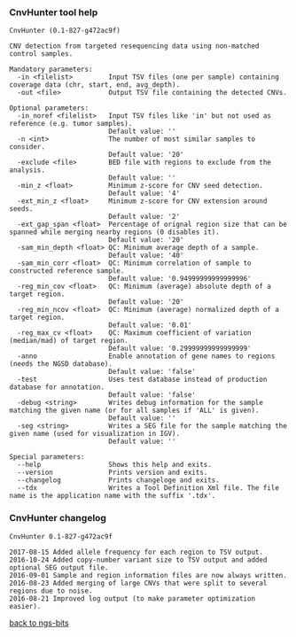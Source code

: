 ### CnvHunter tool help
	CnvHunter (0.1-827-g472ac9f)
	
	CNV detection from targeted resequencing data using non-matched control samples.
	
	Mandatory parameters:
	  -in <filelist>         Input TSV files (one per sample) containing coverage data (chr, start, end, avg_depth).
	  -out <file>            Output TSV file containing the detected CNVs.
	
	Optional parameters:
	  -in_noref <filelist>   Input TSV files like 'in' but not used as reference (e.g. tumor samples).
	                         Default value: ''
	  -n <int>               The number of most similar samples to consider.
	                         Default value: '20'
	  -exclude <file>        BED file with regions to exclude from the analysis.
	                         Default value: ''
	  -min_z <float>         Minimum z-score for CNV seed detection.
	                         Default value: '4'
	  -ext_min_z <float>     Minimum z-score for CNV extension around seeds.
	                         Default value: '2'
	  -ext_gap_span <float>  Percentage of orignal region size that can be spanned while merging nearby regions (0 disables it).
	                         Default value: '20'
	  -sam_min_depth <float> QC: Minimum average depth of a sample.
	                         Default value: '40'
	  -sam_min_corr <float>  QC: Minimum correlation of sample to constructed reference sample.
	                         Default value: '0.94999999999999996'
	  -reg_min_cov <float>   QC: Minimum (average) absolute depth of a target region.
	                         Default value: '20'
	  -reg_min_ncov <float>  QC: Minimum (average) normalized depth of a target region.
	                         Default value: '0.01'
	  -reg_max_cv <float>    QC: Maximum coefficient of variation (median/mad) of target region.
	                         Default value: '0.29999999999999999'
	  -anno                  Enable annotation of gene names to regions (needs the NGSD database).
	                         Default value: 'false'
	  -test                  Uses test database instead of production database for annotation.
	                         Default value: 'false'
	  -debug <string>        Writes debug information for the sample matching the given name (or for all samples if 'ALL' is given).
	                         Default value: ''
	  -seg <string>          Writes a SEG file for the sample matching the given name (used for visualization in IGV).
	                         Default value: ''
	
	Special parameters:
	  --help                 Shows this help and exits.
	  --version              Prints version and exits.
	  --changelog            Prints changeloge and exits.
	  --tdx                  Writes a Tool Definition Xml file. The file name is the application name with the suffix '.tdx'.
	
### CnvHunter changelog
	CnvHunter 0.1-827-g472ac9f
	
	2017-08-15 Added allele frequency for each region to TSV output.
	2016-10-24 Added copy-number variant size to TSV output and added optional SEG output file.
	2016-09-01 Sample and region information files are now always written.
	2016-08-23 Added merging of large CNVs that were split to several regions due to noise.
	2016-08-21 Improved log output (to make parameter optimization easier).
[back to ngs-bits](https://github.com/imgag/ngs-bits)